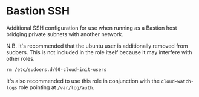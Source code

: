 # Bastion SSH

Additional SSH configuration for use when running as a Bastion host bridging private subnets
with another network.

N.B. It's recommended that the ubuntu user is additionally removed from sudoers.  This is not included in the role itself because it may interfere with other roles.

```
rm /etc/sudoers.d/90-cloud-init-users
```

It's also recommended to use this role in conjunction with the `cloud-watch-logs` role pointing
at `/var/log/auth`.
